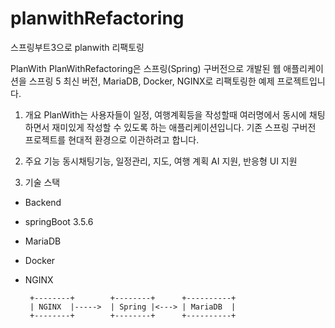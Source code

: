 # planwithRefactoring
스프링부트3으로 planwith 리팩토링

PlanWith
PlanWithRefactoring은 스프링(Spring) 구버전으로 개발된 웹 애플리케이션을
스프링 5 최신 버전, MariaDB, Docker, NGINX로 리팩토링한 예제 프로젝트입니다.

1. 개요
PlanWith는 사용자들이 일정, 여행계획등을 작성할때 여러명에서 동시에 채팅하면서
재미있게 작성할 수 있도록 하는 애플리케이션입니다.
기존 스프링 구버전 프로젝트를 현대적 환경으로 이관하려고 합니다.

2. 주요 기능
동시채팅기능, 일정관리, 지도, 여행 계획 AI 지원, 반응형 UI 지원

3. 기술 스택
- Backend
- springBoot 3.5.6
- MariaDB
- Docker
- NGINX

       +--------+        +--------+      +----------+
       | NGINX  |----->  | Spring |<---> | MariaDB  |
       +--------+        +--------+      +----------+
